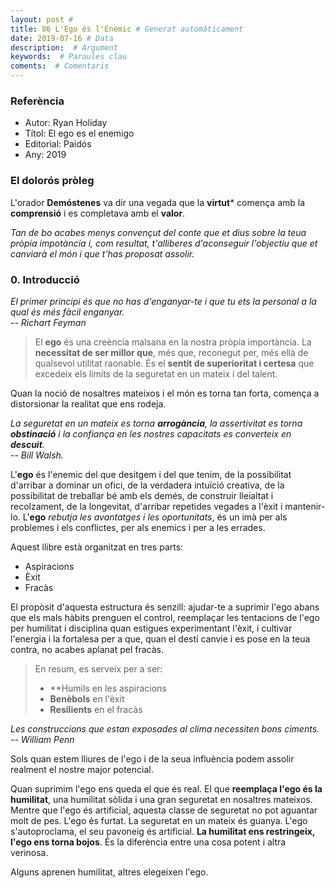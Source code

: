 ```yaml
---
layout: post #
title: 86 L'Ego és l'Enemic # Generat automàticament
date: 2019-07-16 # Data
description:  # Argument
keywords:  # Paraules clau
coments:  # Comentaris
---
```


### Referència ###

- Autor: Ryan Holiday
- Títol: El ego es el enemigo
- Editorial: Paidós
- Any: 2019

### El dolorós pròleg ###

L'orador **Demóstenes** va dir una vegada que la **virtut*** comença amb la **comprensió** i es completava amb el **valor**.

*Tan de bo acabes menys convençut del conte que et dius sobre la teua pròpia impotància i, com resultat, t'alliberes d'aconseguir l'objectiu que et canviarà el món i que t'has proposat assolir.*

### 0. Introducció ###

*El primer principi és que no has d'enganyar-te i que tu ets la personal a la qual és més fàcil enganyar.  
-- Richart Feyman*

> El **ego** és una creència malsana en la nostra pròpia importància. La **necessitat de ser millor que**, més que, reconegut per, més ellà de qualsevol utilitat raonable. És el **sentit de superioritat i certesa** que excedeix els límits de la seguretat en un mateix i del talent.
    
Quan la noció de nosaltres mateixos i el món es torna tan forta, comença a distorsionar la realitat que ens rodeja.

*La seguretat en un mateix es torna **arrogància**, la assertivitat es torna ***obstinació** i la confiança en les nostres capacitats es converteix en **descuit**.  
-- Bill Walsh.**

L'**ego** és l'enemic del que desitgem i del que tenim, de la possibilitat d'arribar a dominar un ofici, de la verdadera intuïció creativa, de la possibilitat de treballar bé amb els demés, de construir lleialtat i recolzament, de la longevitat, d'arribar repetides vegades a l'èxit i mantenir-lo. L'**ego** *rebutja les avantatges i les oportunitats*, és un imà per als problemes i els conflictes, per als enemics i per a les errades.

Aquest llibre està organitzat en tres parts:

- Aspiracions
- Èxit
- Fracàs

El propòsit d'aquesta estructura és senzill: ajudar-te a suprimir l'ego abans que els mals hàbits prenguen el control, reemplaçar les tentacions de l'ego per humilitat i disciplina quan estigues experimentant l'èxit, i cultivar l'energia i la fortalesa per a que, quan el destí canvie i es pose en la teua contra, no acabes aplanat pel fracàs.

> En resum, es serveix per a ser:
>
>- **Humils en les aspiracions
>- **Benèbols** en l'èxit
>- **Resilients** en el fracàs

*Les construccions que estan exposades al clima necessiten bons ciments.  
-- William Penn*

Sols quan estem lliures de l'ego i de la seua influència podem assolir realment el nostre major potencial.

Quan suprimim l'ego ens queda el que és real. El que **reemplaça l'ego és la humilitat**, una humilitat sòlida i una gran seguretat en nosaltres mateixos. Mentre que l'ego és artificial, aquesta classe de seguretat no pot aguantar molt de pes. L'ego és furtat. La seguretat en un mateix és guanya. L'ego s'autoproclama, el seu pavoneig és artificial. **La humilitat ens restringeix, l'ego ens torna bojos**. És la diferència entre una cosa potent i altra verinosa.

Alguns aprenen humilitat, altres elegeixen l'ego.
